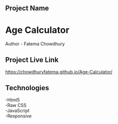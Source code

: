 ## Project Name
# Age Calculator
Author - Fatema Chowdhury
## Project Live Link
https://chowdhuryfatema.github.io/Age-Calculator/
## Technologies
-Html5 </br>
-Raw CSS </br>
-JavaScript </br>
-Responsive
